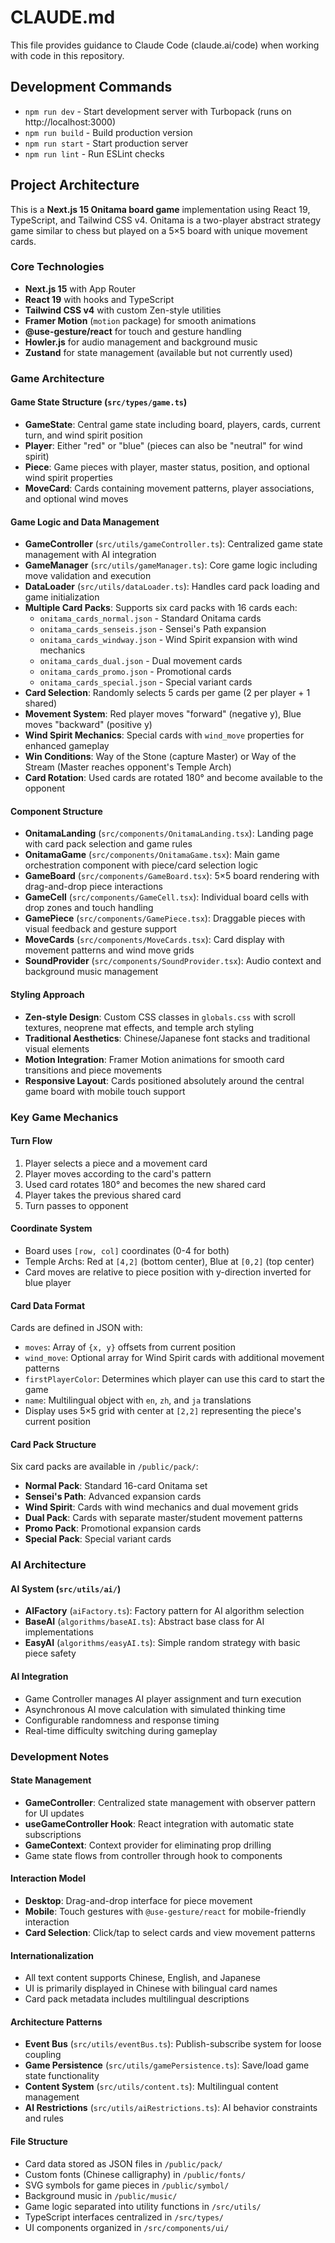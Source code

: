 # CLAUDE.md

This file provides guidance to Claude Code (claude.ai/code) when working with code in this repository.

## Development Commands

- `npm run dev` - Start development server with Turbopack (runs on http://localhost:3000)
- `npm run build` - Build production version
- `npm run start` - Start production server
- `npm run lint` - Run ESLint checks

## Project Architecture

This is a **Next.js 15 Onitama board game** implementation using React 19, TypeScript, and Tailwind CSS v4. Onitama is a two-player abstract strategy game similar to chess but played on a 5×5 board with unique movement cards.

### Core Technologies

- **Next.js 15** with App Router
- **React 19** with hooks and TypeScript
- **Tailwind CSS v4** with custom Zen-style utilities
- **Framer Motion** (`motion` package) for smooth animations
- **@use-gesture/react** for touch and gesture handling
- **Howler.js** for audio management and background music
- **Zustand** for state management (available but not currently used)

### Game Architecture

#### Game State Structure (`src/types/game.ts`)

- **GameState**: Central game state including board, players, cards, current turn, and wind spirit position
- **Player**: Either "red" or "blue" (pieces can also be "neutral" for wind spirit)
- **Piece**: Game pieces with player, master status, position, and optional wind spirit properties
- **MoveCard**: Cards containing movement patterns, player associations, and optional wind moves

#### Game Logic and Data Management

- **GameController** (`src/utils/gameController.ts`): Centralized game state management with AI integration
- **GameManager** (`src/utils/gameManager.ts`): Core game logic including move validation and execution
- **DataLoader** (`src/utils/dataLoader.ts`): Handles card pack loading and game initialization
- **Multiple Card Packs**: Supports six card packs with 16 cards each:
  - `onitama_cards_normal.json` - Standard Onitama cards
  - `onitama_cards_senseis.json` - Sensei's Path expansion
  - `onitama_cards_windway.json` - Wind Spirit expansion with wind mechanics
  - `onitama_cards_dual.json` - Dual movement cards
  - `onitama_cards_promo.json` - Promotional cards
  - `onitama_cards_special.json` - Special variant cards
- **Card Selection**: Randomly selects 5 cards per game (2 per player + 1 shared)
- **Movement System**: Red player moves "forward" (negative y), Blue moves "backward" (positive y)
- **Wind Spirit Mechanics**: Special cards with `wind_move` properties for enhanced gameplay
- **Win Conditions**: Way of the Stone (capture Master) or Way of the Stream (Master reaches opponent's Temple Arch)
- **Card Rotation**: Used cards are rotated 180° and become available to the opponent

#### Component Structure

- **OnitamaLanding** (`src/components/OnitamaLanding.tsx`): Landing page with card pack selection and game rules
- **OnitamaGame** (`src/components/OnitamaGame.tsx`): Main game orchestration component with piece/card selection logic
- **GameBoard** (`src/components/GameBoard.tsx`): 5×5 board rendering with drag-and-drop piece interactions
- **GameCell** (`src/components/GameCell.tsx`): Individual board cells with drop zones and touch handling
- **GamePiece** (`src/components/GamePiece.tsx`): Draggable pieces with visual feedback and gesture support
- **MoveCards** (`src/components/MoveCards.tsx`): Card display with movement patterns and wind move grids
- **SoundProvider** (`src/components/SoundProvider.tsx`): Audio context and background music management

#### Styling Approach

- **Zen-style Design**: Custom CSS classes in `globals.css` with scroll textures, neoprene mat effects, and temple arch styling
- **Traditional Aesthetics**: Chinese/Japanese font stacks and traditional visual elements
- **Motion Integration**: Framer Motion animations for smooth card transitions and piece movements
- **Responsive Layout**: Cards positioned absolutely around the central game board with mobile touch support

### Key Game Mechanics

#### Turn Flow

1. Player selects a piece and a movement card
2. Player moves according to the card's pattern
3. Used card rotates 180° and becomes the new shared card
4. Player takes the previous shared card
5. Turn passes to opponent

#### Coordinate System

- Board uses `[row, col]` coordinates (0-4 for both)
- Temple Archs: Red at `[4,2]` (bottom center), Blue at `[0,2]` (top center)
- Card moves are relative to piece position with y-direction inverted for blue player

#### Card Data Format

Cards are defined in JSON with:

- `moves`: Array of `{x, y}` offsets from current position
- `wind_move`: Optional array for Wind Spirit cards with additional movement patterns
- `firstPlayerColor`: Determines which player can use this card to start the game
- `name`: Multilingual object with `en`, `zh`, and `ja` translations
- Display uses 5×5 grid with center at `[2,2]` representing the piece's current position

#### Card Pack Structure

Six card packs are available in `/public/pack/`:

- **Normal Pack**: Standard 16-card Onitama set
- **Sensei's Path**: Advanced expansion cards
- **Wind Spirit**: Cards with wind mechanics and dual movement grids
- **Dual Pack**: Cards with separate master/student movement patterns
- **Promo Pack**: Promotional expansion cards
- **Special Pack**: Special variant cards

### AI Architecture

#### AI System (`src/utils/ai/`)

- **AIFactory** (`aiFactory.ts`): Factory pattern for AI algorithm selection
- **BaseAI** (`algorithms/baseAI.ts`): Abstract base class for AI implementations
- **EasyAI** (`algorithms/easyAI.ts`): Simple random strategy with basic piece safety

#### AI Integration

- Game Controller manages AI player assignment and turn execution
- Asynchronous AI move calculation with simulated thinking time
- Configurable randomness and response timing
- Real-time difficulty switching during gameplay

### Development Notes

#### State Management

- **GameController**: Centralized state management with observer pattern for UI updates
- **useGameController Hook**: React integration with automatic state subscriptions
- **GameContext**: Context provider for eliminating prop drilling
- Game state flows from controller through hook to components

#### Interaction Model

- **Desktop**: Drag-and-drop interface for piece movement
- **Mobile**: Touch gestures with `@use-gesture/react` for mobile-friendly interaction
- **Card Selection**: Click/tap to select cards and view movement patterns

#### Internationalization

- All text content supports Chinese, English, and Japanese
- UI is primarily displayed in Chinese with bilingual card names
- Card pack metadata includes multilingual descriptions

#### Architecture Patterns

- **Event Bus** (`src/utils/eventBus.ts`): Publish-subscribe system for loose coupling
- **Game Persistence** (`src/utils/gamePersistence.ts`): Save/load game state functionality
- **Content System** (`src/utils/content.ts`): Multilingual content management
- **AI Restrictions** (`src/utils/aiRestrictions.ts`): AI behavior constraints and rules

#### File Structure

- Card data stored as JSON files in `/public/pack/`
- Custom fonts (Chinese calligraphy) in `/public/fonts/`
- SVG symbols for game pieces in `/public/symbol/`
- Background music in `/public/music/`
- Game logic separated into utility functions in `/src/utils/`
- TypeScript interfaces centralized in `/src/types/`
- UI components organized in `/src/components/ui/`
